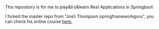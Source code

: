 This repository is for me to play&try&learn Rest Applications in Springboot

I forked the master repo from "Josh Thompson springframeworkguru", you can check his online course [here.](http://courses.springframework.guru/p/spring-framework-5-begginer-to-guru/?product_id=363173)

